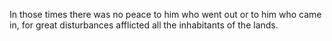 In those times there was no peace to him who went out or to him who came in, for great disturbances afflicted all the inhabitants of the lands.
